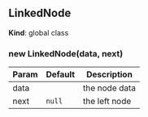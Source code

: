 <a name="LinkedNode"></a>

## LinkedNode
**Kind**: global class  
<a name="new_LinkedNode_new"></a>

### new LinkedNode(data, next)

| Param | Default | Description |
| --- | --- | --- |
| data |  |the node data |
| next | <code>null</code> | the left node |
